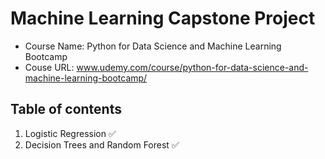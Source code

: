 # Machine Learning Capstone Project
- Course Name: Python for Data Science and Machine Learning Bootcamp
- Couse URL: www.udemy.com/course/python-for-data-science-and-machine-learning-bootcamp/

## Table of contents
1. Logistic Regression  :white_check_mark:
2. Decision Trees and Random Forest  :white_check_mark:
